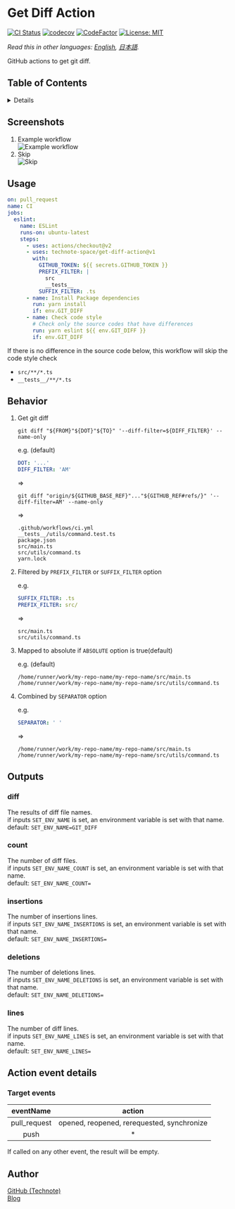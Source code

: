 # Get Diff Action

[![CI Status](https://github.com/technote-space/get-diff-action/workflows/CI/badge.svg)](https://github.com/technote-space/get-diff-action/actions)
[![codecov](https://codecov.io/gh/technote-space/get-diff-action/branch/master/graph/badge.svg)](https://codecov.io/gh/technote-space/get-diff-action)
[![CodeFactor](https://www.codefactor.io/repository/github/technote-space/get-diff-action/badge)](https://www.codefactor.io/repository/github/technote-space/get-diff-action)
[![License: MIT](https://img.shields.io/badge/License-MIT-blue.svg)](https://github.com/technote-space/get-diff-action/blob/master/LICENSE)

*Read this in other languages: [English](README.md), [日本語](README.ja.md).*

GitHub actions to get git diff.

## Table of Contents

<!-- START doctoc generated TOC please keep comment here to allow auto update -->
<!-- DON'T EDIT THIS SECTION, INSTEAD RE-RUN doctoc TO UPDATE -->
<details>
<summary>Details</summary>

- [Screenshots](#screenshots)
- [Usage](#usage)
- [Behavior](#behavior)
- [Outputs](#outputs)
  - [diff](#diff)
  - [count](#count)
  - [insertions](#insertions)
  - [deletions](#deletions)
  - [lines](#lines)
- [Action event details](#action-event-details)
  - [Target events](#target-events)
- [Author](#author)

</details>
<!-- END doctoc generated TOC please keep comment here to allow auto update -->

## Screenshots
1. Example workflow  
   ![Example workflow](https://raw.githubusercontent.com/technote-space/get-diff-action/images/workflow.png)
1. Skip  
   ![Skip](https://raw.githubusercontent.com/technote-space/get-diff-action/images/skip.png)

## Usage
```yaml
on: pull_request
name: CI
jobs:
  eslint:
    name: ESLint
    runs-on: ubuntu-latest
    steps:
      - uses: actions/checkout@v2
      - uses: technote-space/get-diff-action@v1
        with:
          GITHUB_TOKEN: ${{ secrets.GITHUB_TOKEN }}
          PREFIX_FILTER: |
            src
            __tests__
          SUFFIX_FILTER: .ts
      - name: Install Package dependencies
        run: yarn install
        if: env.GIT_DIFF
      - name: Check code style
        # Check only the source codes that have differences
        run: yarn eslint ${{ env.GIT_DIFF }}
        if: env.GIT_DIFF
```

If there is no difference in the source code below, this workflow will skip the code style check
- `src/**/*.ts`
- `__tests__/**/*.ts`

## Behavior
1. Get git diff

   ```shell script
   git diff "${FROM}"${DOT}"${TO}" '--diff-filter=${DIFF_FILTER}' --name-only
   ```

   e.g. (default)
   ```yaml
   DOT: '...'
   DIFF_FILTER: 'AM'
   ```
   =>
   ```shell script
   git diff "origin/${GITHUB_BASE_REF}"..."${GITHUB_REF#refs/}" '--diff-filter=AM' --name-only
   ```
   =>
   ```
   .github/workflows/ci.yml
   __tests__/utils/command.test.ts
   package.json
   src/main.ts
   src/utils/command.ts
   yarn.lock
   ```

1. Filtered by `PREFIX_FILTER` or `SUFFIX_FILTER` option

   e.g.
   ```yaml
   SUFFIX_FILTER: .ts
   PREFIX_FILTER: src/
   ```
   =>
   ```
   src/main.ts
   src/utils/command.ts
   ```

1. Mapped to absolute if `ABSOLUTE` option is true(default)

   e.g. (default)
   ```
   /home/runner/work/my-repo-name/my-repo-name/src/main.ts
   /home/runner/work/my-repo-name/my-repo-name/src/utils/command.ts
   ```

1. Combined by `SEPARATOR` option

   e.g.
   ```yaml
   SEPARATOR: ' '
   ```
   =>
   ```
   /home/runner/work/my-repo-name/my-repo-name/src/main.ts /home/runner/work/my-repo-name/my-repo-name/src/utils/command.ts
   ```

## Outputs
### diff
The results of diff file names.  
if inputs `SET_ENV_NAME` is set, an environment variable is set with that name.  
default: `SET_ENV_NAME=GIT_DIFF`
### count
The number of diff files.  
if inputs `SET_ENV_NAME_COUNT` is set, an environment variable is set with that name.  
default: `SET_ENV_NAME_COUNT=`
### insertions
The number of insertions lines.  
if inputs `SET_ENV_NAME_INSERTIONS` is set, an environment variable is set with that name.  
default: `SET_ENV_NAME_INSERTIONS=`
### deletions
The number of deletions lines.  
if inputs `SET_ENV_NAME_DELETIONS` is set, an environment variable is set with that name.  
default: `SET_ENV_NAME_DELETIONS=`
### lines
The number of diff lines.  
if inputs `SET_ENV_NAME_LINES` is set, an environment variable is set with that name.  
default: `SET_ENV_NAME_LINES=`

## Action event details
### Target events
| eventName | action |
|:---:|:---:|
|pull_request|opened, reopened, rerequested, synchronize|
|push|*|

If called on any other event, the result will be empty.

## Author
[GitHub (Technote)](https://github.com/technote-space)  
[Blog](https://technote.space)
